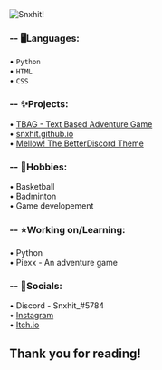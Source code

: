 <img align="center" alt="Snxhit!" src="https://user-images.githubusercontent.com/74500652/218274754-579ff9e3-a032-4b1f-a6d5-0e7e16e77804.png">

### -- 🖥️Languages: 
   • `Python`<br>
   • `HTML`<br>
   • `CSS`<br>
    
### -- ✨Projects:
   • [TBAG - Text Based Adventure Game](https://github.com/Snxhit/TBAG)<br>
   • [snxhit.github.io](https://snxhit.github.io/)<br>
   • [Mellow! The BetterDiscord Theme](https://github.com/Snxhit/Mellow-BDTheme)<br>
    
### -- 🏀Hobbies:
   • Basketball<br>
   • Badminton<br>
   • Game developement<br>
   
### -- ⭐Working on/Learning:
   • Python<br>
   • Piexx - An adventure game<br>
   
### -- 💌Socials:
   • Discord - Snxhit_#5784<br>
   • [Instagram](https://www.instagram.com/_snehit._/)<br>
   • [Itch.io](https://www.snxhit.itch.io/)<br>

## Thank you for reading!
